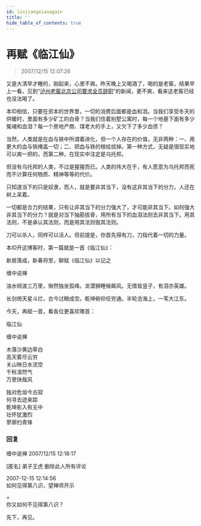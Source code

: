 ```yaml
---
id: linjiangxianagain
title: ''
hide_table_of_contents: true
---
```


# 再赋《临江仙》

> 2007/12/15 12:07:26

<div style={{fontSize: '18px', textAlign: 'left', lineHeight: '180%'}}>

又是大清早才睡的，刚起来，心里不爽。昨天晚上又喝酒了，喝的是老窖，结果早上一看，见到“[泸州老窖北京公司要求全员辞职](../../references/luzhouoldcellar)”的新闻，更不爽，看来这老窖已经也没法喝了。
 
本ID相信，只要在资本的世界里，一切的消费后面都是血和泪。当我们享受冬天的供暖时，里面有多少矿工的白骨？当我们住着别墅公寓时，每一个地基下面有多少冤魂和血泪？每一个房地产商、煤老大的手上，又欠下了多少血债？
 
当然，人类就是在血与铁中所谓着进化，但一个人存在的价值，无非两种：一、用更大的血与铁掩盖一切；二、把血与铁的根给拔掉。第一种方式，无疑是很现实地可以爽一把的，而第二种，在现实中注定是乌托邦。
 
但没有乌托邦的人类，不过是猩猩而已。人类的伟大在于，有人愿意为乌托邦而死而不计算任何物质、精神等等的代价。
 
只知道当下的只是奴隶，而人，就是要非其当下，没有这非其当下的分力，人还在树上呆着。
 
一切都是合力的结果，只有让非其当下的分力强大了，才可能非其当下。如何强大非其当下的分力？就是对当下抽筋拔骨，用所有当下的血泪法则去非其当下。用其法则，不是承认其法则，而是用其法则毁其法则。
 
刀可以杀人，同样可以活人。但前提是，你首先得有刀，刀指代着一切的力量。
 
本ID开这博客时，第一篇就是一首《临江仙》：
</div>

<div style={{fontSize: '18px', textAlign: 'center', fontWeight: 'normal', lineHeight: '180%'}}>

新居落成，新春将至，聊赋《临江仙》以记之
 
缠中说禅
 
浊水倾波三万里，愀然独坐孤峰。龙潜狮睡候飙风。无情皆竖子，有泪亦英雄。
 
长剑倚天星斗烂，古今过眼成空。乾坤俯仰任穷通。半轮沧海上，一苇大江东。
</div>
 
<div style={{fontSize: '18px', textAlign: 'left', lineHeight: '250%'}}> 

今天，再赋一首，看各位更喜欢哪首：
</div>

<div style={{color:'#FF0000', fontSize: '56px', fontWeight: 'bold', textAlign: 'center', lineHeight: '150%'}}>

临江仙
</div>

<div style={{color:'#FF0000', fontSize: '32px', fontWeight: 'bold', textAlign: 'center', lineHeight: '180%'}}>

缠中说禅
</div>

<div style={{color:'#FF0000', fontSize: '32px', fontWeight: 'bold', textAlign: 'center', lineHeight: '150%'}}>

木落沙黄边草白<br/>
高天雾尽云穷<br/>
关山映日水流空<br/>
千秋凛然气<br/>
万里快哉风
 
独对危垣今古寂<br/>
何寻去迹来踪<br/>
乾坤影入有无中<br/>
壮怀犹激烈<br/>
寥廓扫青锋
</div>

### 回复

<div class='blog-comment'>
<span class='blog-comment-chan'>缠中说禅</span> 2007/12/15 12:18:17<br/>

[匿名] 弟子王虎 删除此人所有评论 
  
2007-12-15 12:14:56 <br/>
如何见得第八识，望禅师开示

=<br/>
你又如何不见得第八识？

先下，再见。
</div>